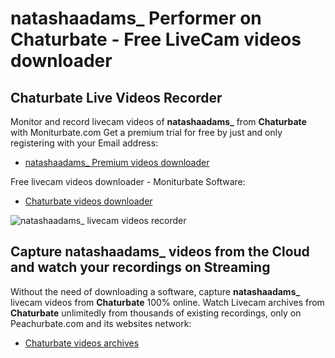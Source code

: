 # natashaadams_ Performer on Chaturbate - Free LiveCam videos downloader

## Chaturbate Live Videos Recorder

Monitor and record livecam videos of **natashaadams_** from **Chaturbate** with Moniturbate.com
Get a premium trial for free by just and only registering with your Email address:
* [natashaadams_ Premium videos downloader](https://moniturbate.com/request-demo-licence-key.html)

Free livecam videos downloader - Moniturbate Software:
* [Chaturbate videos downloader](https://moniturbate.com/moniturbate-download-software.html)

![natashaadams_ livecam videos recorder](https://peachurnet.com/templates/moniturbate-software.png)


## Capture natashaadams_ videos from the Cloud and watch your recordings on Streaming

Without the need of downloading a software, capture **natashaadams_** livecam videos from **Chaturbate** 100% online.
Watch Livecam archives from **Chaturbate** unlimitedly from thousands of existing recordings, only on Peachurbate.com and its websites network:
* [Chaturbate videos archives](https://peachurnet.com/)